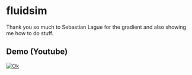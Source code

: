 # fluidsim

Thank you so much to Sebastian Lague for the gradient and also showing me how
to do stuff.

## Demo (Youtube)

[![Ok](https://img.youtube.com/vi/D17G4Rgh_oA/0.jpg)](https://www.youtube.com/watch?v=D17G4Rgh_oA)
